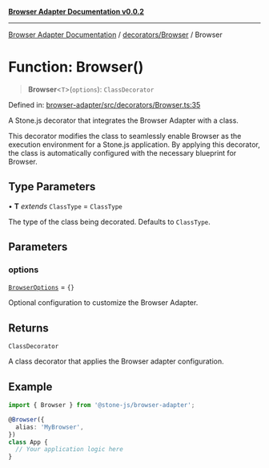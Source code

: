 [**Browser Adapter Documentation v0.0.2**](../../../README.md)

***

[Browser Adapter Documentation](../../../modules.md) / [decorators/Browser](../README.md) / Browser

# Function: Browser()

> **Browser**\<`T`\>(`options`): `ClassDecorator`

Defined in: [browser-adapter/src/decorators/Browser.ts:35](https://github.com/stonemjs/browser-adapter/blob/c3427cc529e8929bb73bcc39b402c0bfd995379e/src/decorators/Browser.ts#L35)

A Stone.js decorator that integrates the Browser Adapter with a class.

This decorator modifies the class to seamlessly enable Browser as the
execution environment for a Stone.js application. By applying this decorator,
the class is automatically configured with the necessary blueprint for Browser.

## Type Parameters

• **T** *extends* `ClassType` = `ClassType`

The type of the class being decorated. Defaults to `ClassType`.

## Parameters

### options

[`BrowserOptions`](../interfaces/BrowserOptions.md) = `{}`

Optional configuration to customize the Browser Adapter.

## Returns

`ClassDecorator`

A class decorator that applies the Browser adapter configuration.

## Example

```typescript
import { Browser } from '@stone-js/browser-adapter';

@Browser({
  alias: 'MyBrowser',
})
class App {
  // Your application logic here
}
```
